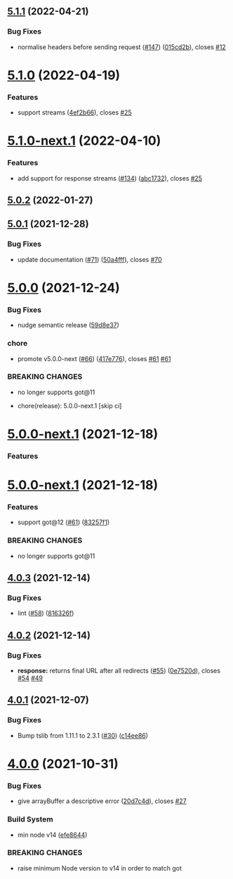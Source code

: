 ## [5.1.1](https://github.com/alexghr/got-fetch/compare/v5.1.0...v5.1.1) (2022-04-21)


### Bug Fixes

* normalise headers before sending request ([#147](https://github.com/alexghr/got-fetch/issues/147)) ([015cd2b](https://github.com/alexghr/got-fetch/commit/015cd2b0404706f0b23333d1df98aaa0ec72f8a4)), closes [#12](https://github.com/alexghr/got-fetch/issues/12)

# [5.1.0](https://github.com/alexghr/got-fetch/compare/v5.0.2...v5.1.0) (2022-04-19)


### Features

* support streams ([4ef2b66](https://github.com/alexghr/got-fetch/commit/4ef2b669433730c64a19033998e496da6f411ae9)), closes [#25](https://github.com/alexghr/got-fetch/issues/25)

# [5.1.0-next.1](https://github.com/alexghr/got-fetch/compare/v5.0.2...v5.1.0-next.1) (2022-04-10)


### Features

* add support for response streams ([#134](https://github.com/alexghr/got-fetch/issues/134)) ([abc1732](https://github.com/alexghr/got-fetch/commit/abc1732d714c1fb178438cdc1e203afc5ec214d5)), closes [#25](https://github.com/alexghr/got-fetch/issues/25)

## [5.0.2](https://github.com/alexghr/got-fetch/compare/v5.0.1...v5.0.2) (2022-01-27)

## [5.0.1](https://github.com/alexghr/got-fetch/compare/v5.0.0...v5.0.1) (2021-12-28)


### Bug Fixes

* update documentation ([#71](https://github.com/alexghr/got-fetch/issues/71)) ([50a4fff](https://github.com/alexghr/got-fetch/commit/50a4fff84c8089faf859693c3d7cefc99d4fed7c)), closes [#70](https://github.com/alexghr/got-fetch/issues/70)

# [5.0.0](https://github.com/alexghr/got-fetch/compare/v4.0.3...v5.0.0) (2021-12-24)


### Bug Fixes

* nudge semantic release ([59d8e37](https://github.com/alexghr/got-fetch/commit/59d8e373e5cef661fc7c6084c6e28f72eae7fcd2))


### chore

* promote v5.0.0-next ([#66](https://github.com/alexghr/got-fetch/issues/66)) ([417e776](https://github.com/alexghr/got-fetch/commit/417e77618b05c64bd00fe23da24f74943b0a5b47)), closes [#61](https://github.com/alexghr/got-fetch/issues/61) [#61](https://github.com/alexghr/got-fetch/issues/61)


### BREAKING CHANGES

* no longer supports got@11

* chore(release): 5.0.0-next.1 [skip ci]

# [5.0.0-next.1](https://github.com/alexghr/got-fetch/compare/v4.0.3...v5.0.0-next.1) (2021-12-18)

### Features

# [5.0.0-next.1](https://github.com/alexghr/got-fetch/compare/v4.0.3...v5.0.0-next.1) (2021-12-18)


### Features

* support got@12 ([#61](https://github.com/alexghr/got-fetch/issues/61)) ([83257f1](https://github.com/alexghr/got-fetch/commit/83257f1ae463f369d49e41b8a6c8ffac6928f2d5))


### BREAKING CHANGES

* no longer supports got@11

## [4.0.3](https://github.com/alexghr/got-fetch/compare/v4.0.2...v4.0.3) (2021-12-14)


### Bug Fixes

* lint ([#58](https://github.com/alexghr/got-fetch/issues/58)) ([816326f](https://github.com/alexghr/got-fetch/commit/816326f5d0c53be64c18ad2cbd9abfc834cf078d))

## [4.0.2](https://github.com/alexghr/got-fetch/compare/v4.0.1...v4.0.2) (2021-12-14)


### Bug Fixes

* **response:** returns final URL after all redirects ([#55](https://github.com/alexghr/got-fetch/issues/55)) ([0e7520d](https://github.com/alexghr/got-fetch/commit/0e7520dd5cb2a19524f78012f7670713b6085149)), closes [#54](https://github.com/alexghr/got-fetch/issues/54) [#49](https://github.com/alexghr/got-fetch/issues/49)

## [4.0.1](https://github.com/alexghr/got-fetch/compare/v4.0.0...v4.0.1) (2021-12-07)


### Bug Fixes

* Bump tslib from 1.11.1 to 2.3.1 ([#30](https://github.com/alexghr/got-fetch/issues/30)) ([c14ee86](https://github.com/alexghr/got-fetch/commit/c14ee866ab66c7a8f7aa0c264756b5e161a0584d))

# [4.0.0](https://github.com/alexghr/got-fetch/compare/v3.0.0...v4.0.0) (2021-10-31)


### Bug Fixes

* give arrayBuffer a descriptive error ([20d7c4d](https://github.com/alexghr/got-fetch/commit/20d7c4d74ea879f12a36cf54b1a839f309be2f0b)), closes [#27](https://github.com/alexghr/got-fetch/issues/27)


### Build System

* min node v14 ([efe8644](https://github.com/alexghr/got-fetch/commit/efe86444779f0417eb7a118496f4fc7633e0ab93))


### BREAKING CHANGES

* raise minimum Node version to v14 in order to match got
